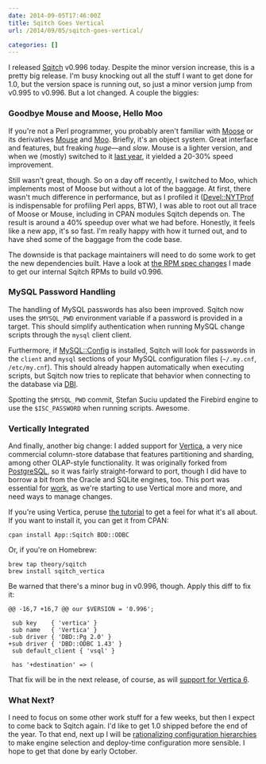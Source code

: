 ```yaml
--- 
date: 2014-09-05T17:46:00Z
title: Sqitch Goes Vertical
url: /2014/09/05/sqitch-goes-vertical/

categories: []
---
```


I released [Sqitch] v0.996 today. Despite the minor version increase, this is
a pretty big release. I'm busy knocking out all the stuff I want to get done
for 1.0, but the version space is running out, so just a minor version jump
from v0.995 to v0.996. But a lot changed. A couple the biggies:

### Goodbye Mouse and Moose, Hello Moo ###

If you're not a Perl programmer, you probably aren't familiar with [Moose] or
its derivatives [Mouse] and [Moo]. Briefly, it's an object system. Great
interface and features, but freaking *huge*—and *slow*. Mouse is a lighter
version, and when we (mostly) switched to it [last year], it yielded a 20-30% speed
improvement.

Still wasn't great, though. So on a day off recently, I switched
to Moo, which implements most of Moose but without a lot of the baggage. At
first, there wasn't much difference in performance, but as I profiled it
([Devel::NYTProf] is indispensable for profiling Perl apps, BTW), I was able
to root out all trace of Moose or Mouse, including in CPAN modules Sqitch
depends on. The result is around a 40% speedup over what we had before.
Honestly, it feels like a new app, it's so fast. I'm really happy with how it
turned out, and to have shed some of the baggage from the code base.

The downside is that package maintainers will need to do some work to get the
new dependencies built. Have a look at [the RPM spec changes] I made to get
our internal Sqitch RPMs to build v0.996.

### MySQL Password Handling ###

The handling of MySQL passwords has also been improved. Sqitch now uses the
`$MYSQL_PWD` environment variable if a password is provided in a target. This
should simplify authentication when running MySQL change scripts through the
`mysql` client client.

Furthermore, if [MySQL::Config] is installed, Sqitch will look for passwords
in the `client` and `mysql` sections of your MySQL configuration files
(`~/.my.cnf`, `/etc/my.cnf`). This should already happen automatically when
executing scripts, but Sqitch now tries to replicate that behavior when
connecting to the database via [DBI].

Spotting the `$MYSQL_PWD` commit, Ștefan Suciu updated the Firebird engine to
use the `$ISC_PASSWORD` when running scripts. Awesome.

### Vertically Integrated ###

And finally, another big change: I added support for [Vertica], a very nice
commercial column-store database that features partitioning and sharding,
among other OLAP-style functionality. It was originally forked from
[PostgreSQL], so it was fairly straight-forward to port, though I did have to
borrow a bit from the Oracle and SQLite engines, too. This port was essential
for [work], as we're starting to use Vertical more and more, and need ways to
manage changes.

If you're using Vertica, peruse [the tutorial] to get a feel for what it's
all about. If you want to install it, you can get it from CPAN:

    cpan install App::Sqitch BDD::ODBC

Or, if you're on Homebrew:

    brew tap theory/sqitch
    brew install sqitch_vertica

Be warned that there's a minor bug in v0.996, though. Apply this diff to fix
it:

    @@ -16,7 +16,7 @@ our $VERSION = '0.996';
 
     sub key    { 'vertica' }
     sub name   { 'Vertica' }
    -sub driver { 'DBD::Pg 2.0' }
    +sub driver { 'DBD::ODBC 1.43' }
     sub default_client { 'vsql' }
 
     has '+destination' => (

That fix will be in the next release, of course, as will [support for Vertica 6].

### What Next? ###

I need to focus on some other work stuff for a few weeks, but then I expect
to come back to Sqitch again. I'd like to get 1.0 shipped before the end of
the year. To that end, next up I will be [rationalizing configuration hierarchies]
to make engine selection and deploy-time configuration more sensible. I hope
to get that done by early October.

[Sqitch]: http://sqitch.org/
[Moose]: https://metacpan.org/module/Moose
[Mouse]: https://metacpan.org/module/Mouse
[Moo]: https://metacpan.org/module/Moo
[last year]: https://github.com/theory/sqitch/pull/73
[Devel::NYTProf]: https://metacpan.org/module/Devel::NYTProf
[the RPM spec changes]: https://github.com/theory/sqitch/compare/v0.995...v0.996#diff-4
[MySQL::Config]: https://metacpan.org/module/MySQL::Config
[DBI]: https://metacpan.org/module/DBI
[Vertica]: https://my.vertica.com/
[PostgreSQL]: http://www.postgresql.org/
[work]: http://www.iovation.com/
[rationalizing configuration hierarchies]: https://github.com/theory/sqitch/issues/153
[the tutorial]: https://github.com/theory/sqitch/blob/master/lib/sqitchtutorial-vertica.pod
[support for Vertica 6]: https://github.com/theory/sqitch/commit/4f8dbaa236a04f6dd1ec762250ffd8481078691a


